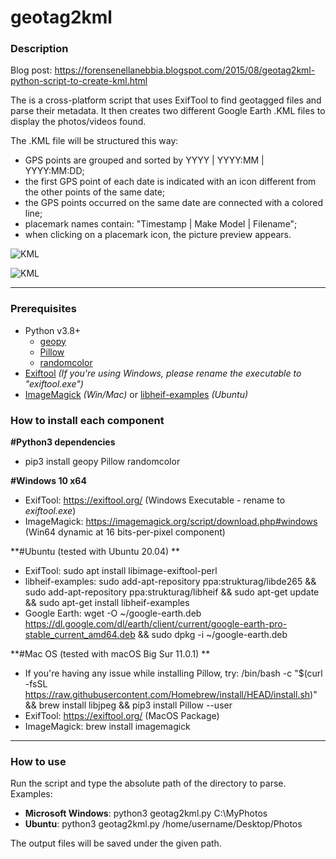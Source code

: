 # geotag2kml

### Description
Blog post: https://forensenellanebbia.blogspot.com/2015/08/geotag2kml-python-script-to-create-kml.html

The is a cross-platform script that uses ExifTool to find geotagged files and parse their metadata. It then creates two different Google Earth .KML files to display the photos/videos found.

The .KML file will be structured this way:

- GPS points are grouped and sorted by YYYY | YYYY:MM | YYYY:MM:DD;
- the first GPS point of each date is indicated with an icon different from the other points of the same date;
- the GPS points occurred on the same date are connected with a colored line;
- placemark names contain: "Timestamp | Make Model | Filename";
- when clicking on a placemark icon, the picture preview appears.

![KML](https://pbs.twimg.com/media/DuULuZeX4AUDOVJ.jpg)

![KML](https://pbs.twimg.com/media/CMdDUfDWcAQfmvD.png)

---
### Prerequisites
  - Python v3.8+
    - [geopy](https://pypi.org/project/geopy/)
	- [Pillow](https://python-pillow.org/)
    - [randomcolor](https://pypi.org/project/randomcolor/)
  - [Exiftool](https://exiftool.org/) *(If you're using Windows, please rename the executable to "exiftool.exe")*
  - [ImageMagick](https://imagemagick.org/) *(Win/Mac)* or [libheif-examples](https://launchpad.net/~strukturag/+archive/ubuntu/libheif) *(Ubuntu)*

### How to install each component
**#Python3 dependencies**<br>
- pip3 install geopy Pillow randomcolor

**#Windows 10 x64**<br>
- ExifTool: https://exiftool.org/ (Windows Executable - rename to *exiftool.exe*)
- ImageMagick: https://imagemagick.org/script/download.php#windows (Win64 dynamic at 16 bits-per-pixel component)

**#Ubuntu (tested with Ubuntu 20.04) **<br>
- ExifTool: sudo apt install libimage-exiftool-perl
- libheif-examples: sudo add-apt-repository ppa:strukturag/libde265 && sudo add-apt-repository ppa:strukturag/libheif && sudo apt-get update && sudo apt-get install libheif-examples
- Google Earth: wget -O ~/google-earth.deb https://dl.google.com/dl/earth/client/current/google-earth-pro-stable_current_amd64.deb && sudo dpkg -i ~/google-earth.deb

**#Mac OS (tested with macOS Big Sur 11.0.1) **<br>
- If you're having any issue while installing Pillow, try: /bin/bash -c "$(curl -fsSL https://raw.githubusercontent.com/Homebrew/install/HEAD/install.sh)" && brew install libjpeg && pip3 install Pillow --user
- ExifTool: https://exiftool.org/ (MacOS Package)
- ImageMagick: brew install imagemagick
---
### How to use

Run the script and type the absolute path of the directory to parse. Examples:

- **Microsoft Windows**: python3 geotag2kml.py C:\MyPhotos
- **Ubuntu**: python3 geotag2kml.py /home/username/Desktop/Photos

The output files will be saved under the given path.

